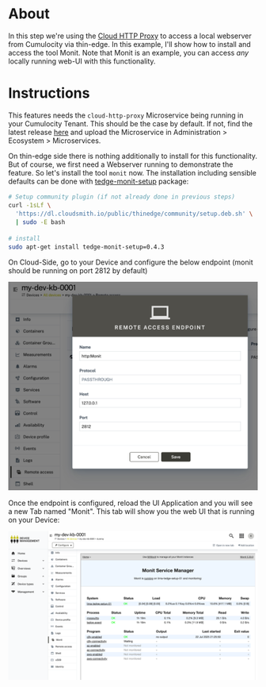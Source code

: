 # About

In this step we're using the [Cloud HTTP Proxy](https://github.com/Cumulocity-IoT/cumulocity-remote-access-cloud-http-proxy) to access a local webserver from Cumulocity via thin-edge.
In this example, I'll show how to install and access the tool Monit. Note that Monit is an example, you can access _any_ locally running web-UI with this functionality.

# Instructions

This features needs the `cloud-http-proxy` Microservice being running in your Cumulocity Tenant. This should be the case by default. If not, find the latest release [here](https://github.com/Cumulocity-IoT/cumulocity-remote-access-cloud-http-proxy/releases) and upload the Microservice in Administration > Ecosystem > Microservices. 

On thin-edge side there is nothing additionally to install for this functionality. But of course, we first need a Webserver running to demonstrate the feature. So let's install the tool `monit` now. The installation including sensible defaults can be done with [tedge-monit-setup](https://github.com/thin-edge/tedge-monit-setup) package:

```sh
# Setup community plugin (if not already done in previous steps)
curl -1sLf \
  'https://dl.cloudsmith.io/public/thinedge/community/setup.deb.sh' \
  | sudo -E bash

# install
sudo apt-get install tedge-monit-setup=0.4.3
```

On Cloud-Side, go to your Device and configure the below endpoint (monit should be running on port 2812 by default)

![monit-passthrough](./imgs/monit-passthrough-config.png)

Once the endpoint is configured, reload the UI Application and you will see a new Tab named "Monit". This tab will show you the web UI that is running on your Device:

![monit-proxy](./imgs/monit-proxy.png)